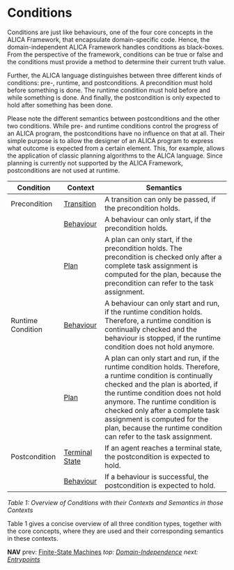# Conditions

Conditions are just like behaviours, one of the four core concepts in the ALICA Framework, that encapsulate domain-specific code. Hence, the domain-independent ALICA Framework handles conditions as black-boxes. From the perspective of the framework, conditions can be true or false and the conditions must provide a method to determine their current truth value.

Further, the ALICA language distinguishes between three different kinds of conditions: pre-, runtime, and postconditions. A precondition must hold before something is done. The runtime condition must hold before and while something is done. And finally, the postcondition is only expected to hold after something has been done. 

Please note the different semantics between postconditions and the other two conditions. While pre- and runtime conditions control the progress of an ALICA program, the postconditions have no influence on that at all. Their simple purpose is to allow the designer of an ALICA program to express what outcome is expected from a certain element. This, for example, allows the application of classic planning algorithms to the ALICA language. Since planning is currently not supported by the ALICA Framework, postconditions are not used at runtime.

| Condition         | Context                                   | Semantics                                                    |
| ----------------- | ----------------------------------------- | ------------------------------------------------------------ |
| Precondition      | [Transition](finite-state_machines.md)    | A transition can only be passed, if the precondition holds.  |
|                   | [Behaviour](behaviours.md)                | A behaviour can only start, if the precondition holds.       |
|                   | [Plan](plans.md)                          | A plan can only start, if the precondition holds. The precondition is checked only after a complete task assignment is computed for the plan, because the precondition can refer to the task assignment. |
| Runtime Condition | [Behaviour](behaviours.md)                | A behaviour can only start and run, if the runtime condition holds. Therefore, a runtime condition is continually checked and the behaviour is stopped, if the runtime condition does not hold anymore. |
|                   | [Plan](plans.md)                          | A plan can only start and run, if the runtime condition holds. Therefore, a runtime condition is continually checked and the plan is aborted, if the runtime condition does not hold anymore. The runtime condition is checked only after a complete task assignment is computed for the plan, because the runtime condition can refer to the task assignment. |
| Postcondition     | [Terminal State](finite-state_machine.md) | If an agent reaches a terminal state, the postcondition is expected to hold. |
|                   | [Behaviour](behaviours.md)                | If a behaviour is successful, the postcondition is expected to hold. |

*Table 1: Overview of Conditions with their Contexts and Semantics in those Contexts*

Table 1 gives a concise overview of all three condition types, together with the core concepts, where they are used and their corresponding semantics in these contexts.

**NAV** prev: [Finite-State Machines](finite-state_machines.md) *top: [Domain-Independence](domain-independence.md)* *next: [Entrypoints](entrypoints.md)*

